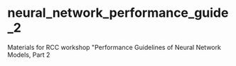 # neural_network_performance_guide_2
Materials for RCC workshop "Performance Guidelines of Neural Network Models, Part 2

